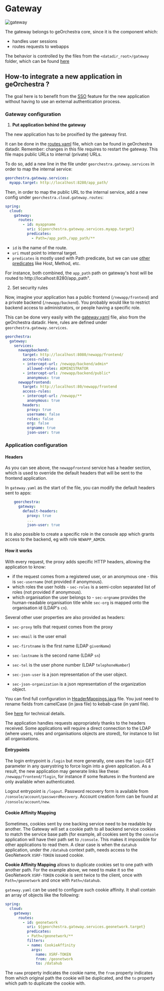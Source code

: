 # Gateway 

![gateway](https://github.com/georchestra/georchestra-gateway/actions/workflows/docker.yml/badge.svg)

The gateway belongs to geOrchestra core, since it is the component which:

* handles user sessions
* routes requests to webapps

The behavior is controlled by the files from the `<datadir_root>/gateway` folder, which can be found [here](https://github.com/georchestra/datadir/tree/master/security-proxy)

## How-to integrate a new application in geOrchestra ?

The goal here is to benefit from the [SSO](https://en.wikipedia.org/wiki/Single_sign-on) feature for the new application without having to use an external authentication process.

### Gateway configuration

1. **Put application behind the gateway**

The new application has to be proxified by the gateway first.

It can be done in the [routes.yaml](https://github.com/georchestra/datadir/blob/master/gateway/routes.yaml) file, which can be found in geOrchestra datadir. Remember: changes in this file requires to restart the gateway.
This file maps public URLs to internal (private) URLs.

To do so, add a new line in the file under `georchestra.gateway.services` in order to map the internal service:

```yaml
georchestra.gateway.services:
  myapp.target: http://localhost:8280/app_path/
```

Then, in order to map the public URL to the internal service, add a new config under `georchestra.cloud.gateway.routes`:

```yaml
spring:
  cloud:
    gateway:
      routes:
        - id: myappname
          uri: ${georchestra.gateway.services.myapp.target}
          predicates:
            - Path=/app_path,/app_path/**
```

- `id` is the name of the route.
- `uri` must point to internal target.
- `predicates` is mostly used with Path predicate, but we can use [other predicates](https://cloud.spring.io/spring-cloud-gateway/multi/multi_gateway-request-predicates-factories.html) like Host, Method, etc.

For instance, both combined, the `app_path` path on gateway's host will be routed to http://localhost:8280/app_path".

2. Set security rules

Now, imagine your application has a public frontend (`/newapp/frontend`) and a private backend (`/newapp/backend`).
You probably would like to restrict backend access to administrators, or people having a specific role.

This can be done very easily with the [gateway.yaml](https://github.com/georchestra/datadir/blob/master/gateway/gateway.yaml) file, also from the geOrchestra datadir.
Here, rules are defined under `georchestra.gateway.services`.

```yaml
georchestra:
  gateway:
    services:
      nawappbackend: 
        target: http://localhost:8080/newapp/frontend/
        access-rules:
        - intercept-url: /newapp/backend/admin*
          allowed-roles: ADMINISTRATOR
        - intercept-url: /newapp/backend/public*
          anonymous: true
      newappfrontend: 
        target: http://localhost:80/newapp/frontend
        access-rules:
        - intercept-url: /newapp/**
          anonymous: true
        headers:
          proxy: true
          username: false
          roles: false
          org: false
          orgname: true
          json-user: true
```

### Application configuration

#### Headers

As you can see above, the `newappfrontend` service has a header section, which is used to override the default headers that will be sent to the frontend application.

In `gateway.yaml` as the start of the file, you can modify the default headers sent to apps:
    
```yaml
    georchestra:
      gateway:
        default-headers:
          proxy: true
          ...
          json-user: true
```


It is also possible to create a specific role in the console app which grants access to the backend, eg with role `NEWAPP_ADMIN`.

#### How it works

With every request, the proxy adds specific HTTP headers, allowing the application to know:

* if the request comes from a registered user, or an anonymous one - this is `sec-username` (not provided if anonymous).
* which roles the user holds - `sec-roles` is a semi-colon separated list of roles (not provided if anonymous).
* which organisation the user belongs to - `sec-orgname` provides the human-readable organisation title while `sec-org` is mapped onto the organisation id (LDAP's `cn`).

Several other user properties are also provided as headers:

* `sec-proxy` tells that request comes from the proxy
* `sec-email` is the user email
* `sec-firstname` is the first name (LDAP `givenName`)
* `sec-lastname` is the second name (LDAP `sn`)
* `sec-tel` is the user phone number (LDAP `telephoneNumber`)

* `sec-json-user` is a json representation of the user object.
* `sec-json-organization` is a json representation of the organization object.

You can find full configuration in [HeaderMappings.java](https://github.com/georchestra/georchestra-gateway/blob/main/gateway/src/main/java/org/georchestra/gateway/model/HeaderMappings.java) file. You just need to rename fields from camelCase (in java file) to kebab-case (in yaml file).

See [here](./custom_filters.adoc#addsecheadersgatewayfilter) for technical details.

The application handles requests appropriately thanks to the headers received.
Some applications will require a direct connection to the LDAP (where users, roles and organisations objects are stored), for instance to list all organisations.

#### Entrypoints

The login entrypoint is `/login` but more generally, one uses the `login` GET parameter in any querystring to force login into a given application.
As a result, the new application may generate links like these: `/newapp/frontend/?login`, for instance if some features in the frontend are only available when authenticated.

Logout entrypoint is `/logout`.
Password recovery form is available from `/console/account/passwordRecovery`.
Account creation form can be found at `/console/account/new`.


#### Cookie Affinity Mapping

Sometimes, cookies sent by one backing service need to be readable by another.
The Gateway will set a cookie path to all backend service cookies to match the service base path (for example,
all cookies sent by the `console` application will have their path set to `/console`.
This makes it impossible for other applications to read them.
A clear case is when the `datahub` application, under the `/datahub` context path, needs access to the
GeoNetwork `XSRF-TOKEN` issued cookie.

**Cookie Affinity Mapping** allows to duplicate cookies set to one path with another path. For the example above,
we need to make it so the GeoNetwork `XSRF-TOKEN` cookie is sent twice to the client, once with `Path=/geonetwork`
and once with `Path=/datahub`.

`gateway.yaml` can be used to configure such cookie affinity. It shall contain an array of objects like the following:

```yaml
spring:
  cloud:
    gateway:
      routes:
        - id: geonetwork
          uri: ${georchestra.gateway.services.geonetwork.target}
          predicates:
          - Path=/geonetwork/**
          filters:
          - name: CookieAffinity
            args:
              name: XSRF-TOKEN
              from: /geonetwork
              to: /datahub
```

The `name` property indicates the cookie name, the `from` property indicates from which original path the cookie
will be duplicated, and the `to` property which path to duplicate the cookie with.

